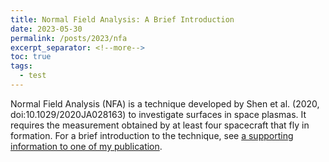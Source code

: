 ```yaml
---
title: Normal Field Analysis: A Brief Introduction
date: 2023-05-30
permalink: /posts/2023/nfa
excerpt_separator: <!--more-->
toc: true
tags:
  - test
---
```

Normal Field Analysis (NFA) is a technique developed by Shen et al. (2020, doi:10.1029/2020JA028163) to investigate surfaces in space plasmas. It requires the measurement obtained by at least four spacecraft that fly in formation. For a brief introduction to the technique, see [a supporting information to one of my publication](/files/papers/2023/supportingInfo.pdf).
